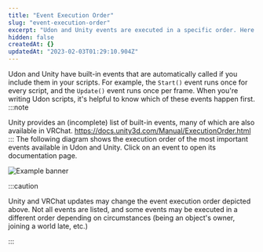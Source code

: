 ```yaml
---
title: "Event Execution Order"
slug: "event-execution-order"
excerpt: "Udon and Unity events are executed in a specific order. Here's how!"
hidden: false
createdAt: {}
updatedAt: "2023-02-03T01:29:10.904Z"
---
```

Udon and Unity have built-in events that are automatically called if you include them in your scripts. For example, the `Start()` event runs once for every script, and the `Update()` event runs once per frame. When you're writing Udon scripts, it's helpful to know which of these events happen first.
:::note

Unity provides an (incomplete) list of built-in events, many of which are also available in VRChat. https://docs.unity3d.com/Manual/ExecutionOrder.html
:::
The following diagram shows the execution order of the most important events available in Udon and Unity.
Click on an event to open its documentation page.

![Example banner](/img/worlds/event-execution-order.svg)

:::caution

Unity and VRChat updates may change the event execution order depicted above.
Not all events are listed, and some events may be executed in a different order depending on circumstances (being an object's owner, joining a world late, etc.)

:::